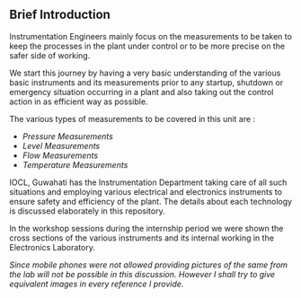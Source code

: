 ## Brief Introduction

Instrumentation Engineers mainly focus on the measurements to be taken to keep the processes in the plant under control or to be more precise on the safer side of working.</br>

We start this journey by having a very basic understanding of the various basic instruments and its measurements prior to any startup, shutdown or emergency situation occurring in a plant and also taking out the control action in as efficient way as possible.</br>

The various types of measurements to be covered in this unit are :

* _Pressure Measurements_
* _Level Measurements_
* _Flow Measurements_
* _Temperature Measurements_

IOCL, Guwahati has the Instrumentation Department taking care of all such situations and employing various electrical and electronics instruments to ensure safety and efficiency of the plant. The details about each technology is discussed elaborately in this repository.</br>

In the workshop sessions during the internship period we were shown the cross sections of the various instruments and its internal working in the Electronics Laboratory.</br>

_Since mobile phones were not allowed providing pictures of the same from the lab will not be possible in this discussion. However I shall try to give equivalent images in every reference I provide._ 
